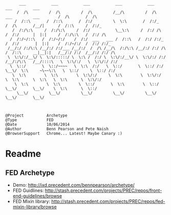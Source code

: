 
          ___           ___           ___           ___           ___                                   ___         ___     
         /  /\         /  /\         /  /\         /__/\         /  /\          ___         ___        /  /\       /  /\    
        /  /::\       /  /::\       /  /:/         \  \:\       /  /:/_        /  /\       /__/|      /  /::\     /  /:/_   
       /  /:/\:\     /  /:/\:\     /  /:/           \__\:\     /  /:/ /\      /  /:/      |  |:|     /  /:/\:\   /  /:/ /\  
      /  /:/~/::\   /  /:/~/:/    /  /:/  ___   ___ /  /::\   /  /:/ /:/_    /  /:/       |  |:|    /  /:/~/:/  /  /:/ /:/_ 
     /__/:/ /:/\:\ /__/:/ /:/___ /__/:/  /  /\ /__/\  /:/\:\ /__/:/ /:/ /\  /  /::\     __|__|:|   /__/:/ /:/  /__/:/ /:/ /\
     \  \:\/:/__\/ \  \:\/:::::/ \  \:\ /  /:/ \  \:\/:/__\/ \  \:\/:/ /:/ /__/:/\:\   /__/::::\   \  \:\/:/   \  \:\/:/ /:/
      \  \::/       \  \::/~~~~   \  \:\  /:/   \  \::/       \  \::/ /:/  \__\/  \:\     ~\~~\:\   \  \::/     \  \::/ /:/ 
       \  \:\        \  \:\        \  \:\/:/     \  \:\        \  \:\/:/        \  \:\      \  \:\   \  \:\      \  \:\/:/  
        \  \:\        \  \:\        \  \::/       \  \:\        \  \::/          \__\/       \__\/    \  \:\      \  \::/   
         \__\/         \__\/         \__\/         \__\/         \__\/                                 \__\/       \__\/    



    @Project          Archetype
    @Type             FED
    @Date             10/06/2014
    @Author           Benn Pearson and Pete Naish
    @BrowserSupport   Chrome... Latest! Maybe Canary :)


# Readme

## FED Archetype
* Demo: http://ixd.precedent.com/bennpearson/archetype/
* FED Guidlines: http://stash.precedent.com/projects/PREC/repos/front-end-guidelines/browse
* FED Mixin library: http://stash.precedent.com/projects/PREC/repos/fed-mixin-library/browse